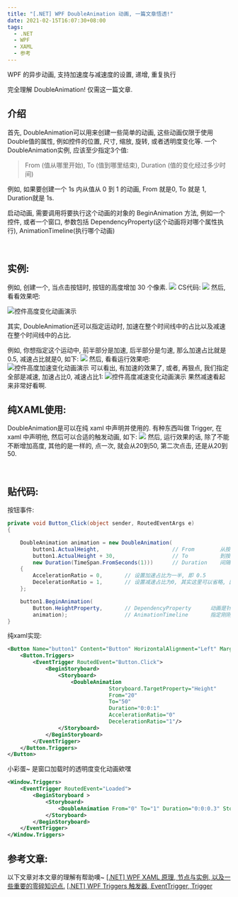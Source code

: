```yaml
---
title: "[.NET] WPF DoubleAnimation 动画, 一篇文章悟透!"
date: 2021-02-15T16:07:30+08:00
tags:
  - .NET
  - WPF
  - XAML
  - 参考
---
```


WPF 的异步动画, 支持加速度与减速度的设置, 递增, 重复执行

<!--more-->

完全理解 DoubleAnimation! 仅需这一篇文章.

## 介绍
首先, DoubleAnimation可以用来创建一些简单的动画, 这些动画仅限于使用Double值的属性, 例如控件的位置, 尺寸, 缩放, 旋转, 或者透明度变化等.
一个DoubleAnimation实例, 应该至少指定3个值:
> From (值从哪里开始), To (值到哪里结束), Duration (值的变化经过多少时间)

例如, 如果要创建一个 1s 内从值从 0 到 1 的动画, From 就是0, To 就是 1, Duration就是 1s.

启动动画, 需要调用将要执行这个动画的对象的 BeginAnimation 方法, 例如一个控件, 或者一个窗口, 参数包括 DependencyProperty(这个动画将对哪个属性执行), AnimationTimeline(执行哪个动画)

<br/>

## 实例:
例如, 创建一个, 当点击按钮时, 按钮的高度增加 30 个像素.
![](/assets/202102151607/1.png)
CS代码:
![](/assets/202102151607/2.png)
然后, 看看效果吧:

![控件高度变化动画演示](/assets/202102151607/3.gif)

其实, DoubleAnimation还可以指定运动时, 加速在整个时间线中的占比以及减速在整个时间线中的占比.

例如, 你想指定这个运动中, 前半部分是加速, 后半部分是匀速, 那么加速占比就是0.5, 减速占比就是0, 如下:
![](/assets/202102151607/4.png)
然后, 看看运行效果吧:
![控件高度加速变化动画演示](/assets/202102151607/5.gif)
可以看出, 有加速的效果了, 或者, 再狠点, 我们指定全部是减速, 加速占比0, 减速占比1:
![控件高度减速变化动画演示](/assets/202102151607/6.gif)
果然减速看起来非常好看啊.

## 纯XAML使用:
DoubleAnimation是可以在纯 xaml 中声明并使用的. 有种东西叫做 Trigger, 在 xaml 中声明他, 然后可以合适的触发动画, 如下:
![](/assets/202102151607/7.png)
然后, 运行效果的话, 除了不能不断增加高度, 其他的是一样的, 点一次, 就会从20到50, 第二次点击, 还是从20到50.

<br/>

## 贴代码:
按钮事件:
```csharp
private void Button_Click(object sender, RoutedEventArgs e)
{

    DoubleAnimation animation = new DoubleAnimation(
        button1.ActualHeight,                       // From        从按钮的 高度 开始
        button1.ActualHeight + 30,                  // To          到按钮的 高度 + 30 结束
        new Duration(TimeSpan.FromSeconds(1)))      // Duration    间隔是 1s
    {
        AccelerationRatio = 0,       // 设置加速占比为一半, 即 0.5
        DecelerationRatio = 1,       // 设置减速占比为0, 其实这里可以省略, 因为默认是0
    };

    button1.BeginAnimation(
        Button.HeightProperty,       // DependencyProperty      动画是针对于高度的
        animation);                  // AnimationTimeline       指定刚刚创建好的动画
}
```
纯xaml实现:
```xml
<Button Name="button1" Content="Button" HorizontalAlignment="Left" Margin="343,182,0,0" VerticalAlignment="Top" Width="75" Height="20">
    <Button.Triggers>
        <EventTrigger RoutedEvent="Button.Click">
            <BeginStoryboard>
                <Storyboard>
                    <DoubleAnimation
                                Storyboard.TargetProperty="Height"
                                From="20" 
                                To="50"
                                Duration="0:0:1"
                                AccelerationRatio="0"
                                DecelerationRatio="1"/>
                </Storyboard>
            </BeginStoryboard>
        </EventTrigger>
    </Button.Triggers>
</Button>
```
小彩蛋~ 是窗口加载时的透明度变化动画欸嘿
```xml
<Window.Triggers>
    <EventTrigger RoutedEvent="Loaded">
        <BeginStoryboard >
            <Storyboard>
                <DoubleAnimation From="0" To="1" Duration="0:0:0.3" Storyboard.TargetProperty="Opacity"/>
            </Storyboard>
        </BeginStoryboard>
    </EventTrigger>
</Window.Triggers>
```

## 参考文章:
以下文章对本文章的理解有帮助噢~
[[.NET] WPF XAML 原理, 节点与实例, 以及一些重要的零碎知识点.](https://blog.csdn.net/m0_46555380/article/details/113813184)
[[.NET] WPF Triggers 触发器, EventTrigger, Trigger](https://blog.csdn.net/m0_46555380/article/details/113813271)